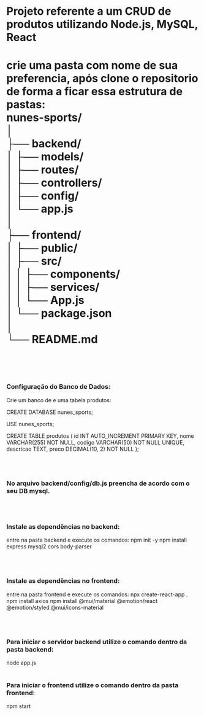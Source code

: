 <h1> Projeto referente a um CRUD de produtos utilizando Node.js, MySQL, React <h1>

crie uma pasta com nome de sua preferencia, após clone o repositorio de forma a ficar essa estrutura de pastas: <br>
nunes-sports/             <br>
│                         <br>
├── backend/              <br>
│   ├── models/           <br>
│   ├── routes/           <br>
│   ├── controllers/      <br>
│   ├── config/           <br>
│   └── app.js            <br>
│                         <br>
├── frontend/             <br>
│   ├── public/           <br>
│   ├── src/              <br>
│   │   ├── components/   <br>
│   │   ├── services/     <br>
│   │   └── App.js        <br>
│   └── package.json      <br>
│                         <br>
└── README.md             <br>
<br>
<br>
<h3>Configuração do Banco de Dados:</h3>
Crie um banco de e uma tabela produtos: <br>

CREATE DATABASE nunes_sports;

USE nunes_sports;

CREATE TABLE produtos (
    id INT AUTO_INCREMENT PRIMARY KEY,
    nome VARCHAR(255) NOT NULL,
    codigo VARCHAR(50) NOT NULL UNIQUE,
    descricao TEXT,
    preco DECIMAL(10, 2) NOT NULL
);

<br>
<br>


<h3>No arquivo backend/config/db.js preencha de acordo com o seu DB mysql.</h3>

<br>
<br>

<h3>Instale as dependências no backend:</h3>

entre na pasta backend e execute os comandos:
npm init -y
npm install express mysql2 cors body-parser

<br>
<br>

<h3>Instale as dependências no frontend:</h3>

entre na pasta frontend e execute os comandos:
npx create-react-app .
npm install axios
npm install @mui/material @emotion/react @emotion/styled @mui/icons-material

<br>
<br>

<h3>Para iniciar o servidor backend utilize o comando dentro da pasta backend:</h3>
node app.js

<br>
<br>

<h3>Para iniciar o frontend utilize o comando dentro da pasta frontend:</h3>
npm start
